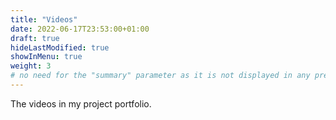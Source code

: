 ```yaml
---
title: "Videos"
date: 2022-06-17T23:53:00+01:00
draft: true
hideLastModified: true
showInMenu: true
weight: 3
# no need for the "summary" parameter as it is not displayed in any previews
---
```


The videos in my project portfolio.

